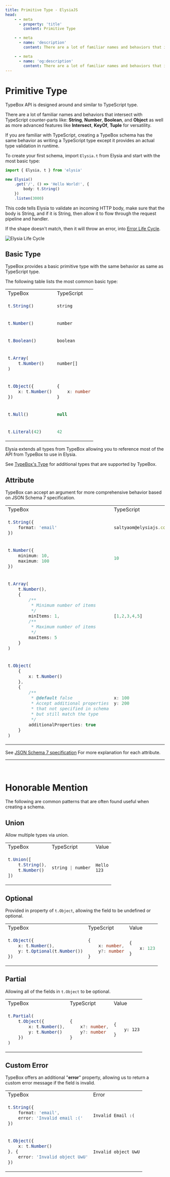 ```yaml
---
title: Primitive Type - ElysiaJS
head:
    - - meta
      - property: 'title'
        content: Primitive Type

    - - meta
      - name: 'description'
        content: There are a lot of familiar names and behaviors that intersect with the TypeScript counterpart. String, Number, Boolean, and Object as well as more advanced features like Intersect, KeyOf, and Tuple for versatility. If you are familiar with TypeScript, creating a TypeBox schema has the same behavior as writing a TypeScript type except it provides an actual type validation in runtime.

    - - meta
      - name: 'og:description'
        content: There are a lot of familiar names and behaviors that intersect with the TypeScript counterpart. String, Number, Boolean, and Object as well as more advanced features like Intersect, KeyOf, and Tuple for versatility. If you are familiar with TypeScript, creating a TypeBox schema has the same behavior as writing a TypeScript type except it provides an actual type validation in runtime.
---
```


# Primitive Type

TypeBox API is designed around and similar to TypeScript type.

There are a lot of familiar names and behaviors that intersect with TypeScript counter-parts like: **String**, **Number**, **Boolean**, and **Object** as well as more advanced features like **Intersect**, **KeyOf**, **Tuple** for versatility.

If you are familiar with TypeScript, creating a TypeBox schema has the same behavior as writing a TypeScript type except it provides an actual type validation in runtime.

To create your first schema, import `Elysia.t` from Elysia and start with the most basic type:

```typescript
import { Elysia, t } from 'elysia'

new Elysia()
    .get('/', () => 'Hello World!', {
        body: t.String()
    })
    .listen(3000)
```

This code tells Elysia to validate an incoming HTTP body, make sure that the body is String, and if it is String, then allow it to flow through the request pipeline and handler.

If the shape doesn't match, then it will throw an error, into [Error Life Cycle](/essential/life-cycle.html#events).

![Elysia Life Cycle](/assets/lifecycle.webp)

## Basic Type

TypeBox provides a basic primitive type with the same behavior as same as TypeScript type.

The following table lists the most common basic type:

<table class="md-table">
<tr>
<td>TypeBox</td>
<td>TypeScript</td>
</tr>

<tr>
<td>

```typescript
t.String()
```

</td>
<td>

```typescript
string
```

</td>
</tr>

<tr>
<td>

```typescript
t.Number()
```

</td>
<td>

```typescript
number
```

</td>
</tr>

<tr>
<td>

```typescript
t.Boolean()
```

</td>
<td>

```typescript
boolean
```

</td>
</tr>

<tr>
<td>

```typescript
t.Array(
    t.Number()
)
```

</td>
<td>

```typescript
number[]
```

</td>
</tr>

<tr>
<td>

```typescript
t.Object({
    x: t.Number()
})
```

</td>
<td>

```typescript
{
    x: number
}
```

</td>
</tr>

<tr>
<td>

```typescript
t.Null()
```

</td>
<td>

```typescript
null
```

</td>
</tr>

<tr>
<td>

```typescript
t.Literal(42)
```

</td>
<td>

```typescript
42
```

</td>
</tr>

</table>

Elysia extends all types from TypeBox allowing you to reference most of the API from TypeBox to use in Elysia.

See [TypeBox's Type](https://github.com/sinclairzx81/typebox#json-types) for additional types that are supported by TypeBox.

## Attribute
TypeBox can accept an argument for more comprehensive behavior based on JSON Schema 7 specification.

<table class="md-table">
<tr>
<td>TypeBox</td>
<td>TypeScript</td>
</tr>

<tr>
<td>

```typescript
t.String({
    format: 'email'
})
```

</td>
<td>

```typescript
saltyaom@elysiajs.com
```

</td>
</tr>

<tr>
<td>

```typescript
t.Number({
    minimum: 10,
    maximum: 100
})
```

</td>
<td>

```typescript
10
```

</td>
</tr>

<tr>
<td>

```typescript
t.Array(
    t.Number(),
    {
        /**
         * Minimum number of items
         */
        minItems: 1,
        /**
         * Maximum number of items
         */
        maxItems: 5
    }
)
```

</td>
<td>

```typescript
[1,2,3,4,5]
```

</td>
</tr>

<tr>
<td>

```typescript
t.Object(
	{
		x: t.Number()
	},
	{
		/**
		 * @default false
		 * Accept additional properties
		 * that not specified in schema
		 * but still match the type
		 */
		additionalProperties: true
	}
)
```

</td>
<td>

```typescript
x: 100
y: 200
```

</td>
</tr>

</table>

See [JSON Schema 7 specification](https://json-schema.org/draft/2020-12/json-schema-validation) For more explanation for each attribute.

---
<br>

# Honorable Mention
The following are common patterns that are often found useful when creating a schema.

## Union
Allow multiple types via union.

<table class="md-table">
<tr>
<td>TypeBox</td>
<td>TypeScript</td>
<td>Value</td>
</tr>

<tr>
<td>

```typescript
t.Union([
    t.String(),
    t.Number()
])
```

</td>
<td>

```typescript
string | number
```

</td>

<td>

```
Hello
123
```

</td>
</tr>

</table>

## Optional
Provided in property of `t.Object`, allowing the field to be undefined or optional.

<table class="md-table">
<tr>
<td>TypeBox</td>
<td>TypeScript</td>
<td>Value</td>
</tr>

<tr>
<td>

```typescript
t.Object({
    x: t.Number(),
    y: t.Optional(t.Number())
})
```

</td>
<td>

```typescript
{
    x: number,
    y?: number
}
```

</td>

<td>

```typescript
{
    x: 123
}
```

</td>
</tr>

</table>

## Partial
Allowing all of the fields in `t.Object` to be optional.

<table class="md-table">
<tr>
<td>TypeBox</td>
<td>TypeScript</td>
<td>Value</td>
</tr>

<tr>
<td>

```typescript
t.Partial(
    t.Object({
        x: t.Number(),
        y: t.Number()
    })
)
```

</td>
<td>

```typescript
{
    x?: number,
    y?: number
}
```

</td>

<td>

```
{
    y: 123
}
```

</td>
</tr>

</table>

## Custom Error

TypeBox offers an additional "**error**" property, allowing us to return a custom error message if the field is invalid.

<table class="md-table">
<tr>
<td>TypeBox</td>
<td>Error</td>
</tr>

<tr>
<td>

```typescript
t.String({
    format: 'email',
    error: 'Invalid email :('
})
```

</td>
<td>

```
Invalid Email :(
```

</td>
</tr>

<tr>
<td>

```typescript
t.Object({
    x: t.Number()
}, {
    error: 'Invalid object UwU'
})
```

</td>
<td>

```
Invalid object UwU
```

</td>
</tr>

</table>
